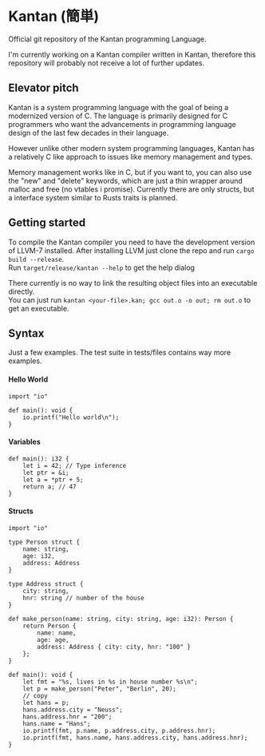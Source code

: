 # Kantan (簡単)

Official git repository of the Kantan programming Language.

I'm currently working on a Kantan compiler written in Kantan, therefore 
this repository will probably not receive a lot of further updates.

## Elevator pitch

Kantan is a system programming language with the goal of being a modernized version of C.
The language is primarily designed for C programmers who want the advancements in 
programming language design of the last few decades in their language.

However unlike other modern system programming languages, Kantan has a relatively
C like approach to issues like memory management and types.

Memory management works like in C, but if you want to, you can also use the "new" and "delete"
keywords, which are just a thin wrapper around malloc and free (no vtables i promise).
Currently there are only structs, but a interface system similar to Rusts traits is planned.

## Getting started

To compile the Kantan compiler you need to have the development version of LLVM-7 installed. After installing LLVM just clone the repo and run `cargo build --release`. <br/>
Run `target/release/kantan --help` to get the help dialog

There currently is no way to link the resulting object files into an executable directly.<br/>
You can just run `kantan <your-file>.kan; gcc out.o -o out; rm out.o` to get an executable.

## Syntax

Just a few examples. The test suite in tests/files contains way more examples.

#### Hello World
```
import "io"

def main(): void {
    io.printf("Hello world\n");
}
```

#### Variables
```
def main(): i32 {
    let i = 42; // Type inference
    let ptr = &i;
    let a = *ptr + 5;
    return a; // 47
}
```

#### Structs
```
import "io"

type Person struct {
    name: string,
    age: i32,
    address: Address
}

type Address struct {
    city: string,
    hnr: string // number of the house
}

def make_person(name: string, city: string, age: i32): Person {
    return Person { 
        name: name, 
        age: age, 
        address: Address { city: city, hnr: "100" } 
    };
}

def main(): void {
    let fmt = "%s, lives in %s in house number %s\n";
    let p = make_person("Peter", "Berlin", 20);
    // copy
    let hans = p;
    hans.address.city = "Neuss";
    hans.address.hnr = "200";
    hans.name = "Hans";
    io.printf(fmt, p.name, p.address.city, p.address.hnr);
    io.printf(fmt, hans.name, hans.address.city, hans.address.hnr);
}
```
